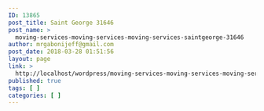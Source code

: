 ```yaml
---
ID: 13865
post_title: Saint George 31646
post_name: >
  moving-services-moving-services-moving-services-saintgeorge-31646
author: mrgabonijeff@gmail.com
post_date: 2018-03-28 01:51:56
layout: page
link: >
  http://localhost/wordpress/moving-services-moving-services-moving-services-saintgeorge-31646/
published: true
tags: [ ]
categories: [ ]
---
```

